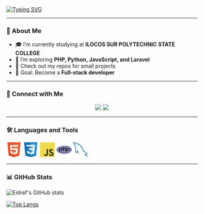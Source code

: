 [![Typing SVG](https://readme-typing-svg.herokuapp.com?font=Fira+Code&size=28&pause=1000&center=true&vCenter=true&width=700&height=100&lines=Hello+👋,+I'm+Eidref+Jake;I'm+a+BSIT+Student;I+love+Web+Development+💻)](https://git.io/typing-svg)

---

### 🌟 About Me
- 🎓 I’m currently studying at **ILOCOS SUR POLYTECHNIC STATE COLLEGE**
- 🌱 I’m exploring **PHP, Python, JavaScript, and Laravel**
- 📂 Check out my repos for small projects
- 🎯 Goal: Become a **Full-stack developer**

---

### 🔗 Connect with Me
<p align="center">
 <a href="https://instagram.com/edrf_jk"><img height="30" src="https://img.shields.io/badge/Instagram-Click-%23E4405F?logo=instagram&logoColor=white"></a>
 <a href="mailto:edrfjk@gmail.com"><img height="30" src="https://img.shields.io/badge/Email-Click-red"></a>
</p>

---

### 🛠️ Languages and Tools
<p align="left">
  <img src="https://raw.githubusercontent.com/devicons/devicon/master/icons/html5/html5-original.svg" width="40" height="40"/>
  <img src="https://raw.githubusercontent.com/devicons/devicon/master/icons/css3/css3-original.svg" width="40" height="40"/>
  <img src="https://raw.githubusercontent.com/devicons/devicon/master/icons/javascript/javascript-original.svg" width="40" height="40"/>
  <img src="https://raw.githubusercontent.com/devicons/devicon/master/icons/php/php-original.svg" width="40" height="40"/>
  <img src="https://raw.githubusercontent.com/devicons/devicon/master/icons/mysql/mysql-original.svg" width="40" height="40"/>
</p>

---

### 📊 GitHub Stats
![Eidref's GitHub stats](https://github-readme-stats.vercel.app/api?username=edrfjk&show_icons=true&theme=merko)

[![Top Langs](https://github-readme-stats.vercel.app/api/top-langs/?username=edrfjk&layout=compact&theme=merko)](https://github.com/anuraghazra/github-readme-stats)
